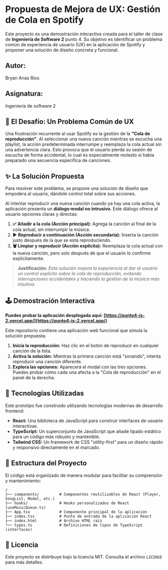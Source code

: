 # Propuesta de Mejora de UX: Gestión de Cola en Spotify

Este proyecto es una demostración interactiva creada para el taller de clase de **Ingeniería de Software 2** punto 4. Su objetivo es identificar un problema común de experiencia de usuario (UX) en la aplicación de Spotify y proponer una solución de diseño concreta y funcional.

## Autor:
 Bryan Arias Rios
## Asignatura:
Ingeniería de software 2

## 🚀 El Desafío: Un Problema Común de UX

Una frustración recurrente al usar Spotify es la gestión de la **"Cola de reproducción"**. Al seleccionar una nueva canción mientras se escucha una playlist, la acción predeterminada interrumpe y reemplaza la cola actual sin una advertencia clara. Esto provoca que el usuario pierda su sesión de escucha de forma accidental, lo cual es especialmente molesto si había preparado una secuencia específica de canciones.

## ✨ La Solución Propuesta

Para resolver este problema, se propone una solución de diseño que empodera al usuario, dándole control total sobre sus acciones.

Al intentar reproducir una nueva canción cuando ya hay una cola activa, la aplicación presenta un **diálogo modal no intrusivo**. Este diálogo ofrece al usuario opciones claras y directas:

1.  **✅ Añadir a la cola (Acción principal):** Agrega la canción al final de la cola actual, sin interrumpir la música.
2.  **▶️ Reproducir a continuación (Acción secundaria):** Inserta la canción justo después de la que se está reproduciendo.
3.  **🗑️ Limpiar y reproducir (Acción explícita):** Reemplaza la cola actual con la nueva canción, pero solo después de que el usuario lo confirme explícitamente.

> **Justificación:** *Esta solución mejora la experiencia al dar al usuario un control explícito sobre la cola de reproducción, evitando interrupciones accidentales y haciendo la gestión de la música más intuitiva.*

## 🕹️ Demostración Interactiva

**Puedes probar la aplicación desplegada aquí: [https://punto4-is-2.vercel.app/](https://punto4-is-2.vercel.app/)**

Este repositorio contiene una aplicación web funcional que simula la solución propuesta.

1.  **Inicia la reproducción:** Haz clic en el botón de reproducir en cualquier canción de la lista.
2.  **Activa la solución:** Mientras la primera canción está "sonando", intenta reproducir una canción diferente.
3.  **Explora las opciones:** Aparecerá el modal con las tres opciones. Puedes probar cómo cada una afecta a la "Cola de reproducción" en el panel de la derecha.

## 🔧 Tecnologías Utilizadas

Este prototipo fue construido utilizando tecnologías modernas de desarrollo frontend:

*   **React:** Una biblioteca de JavaScript para construir interfaces de usuario interactivas.
*   **TypeScript:** Un superconjunto de JavaScript que añade tipado estático para un código más robusto y mantenible.
*   **Tailwind CSS:** Un framework de CSS "utility-first" para un diseño rápido y responsivo directamente en el marcado.

## 📁 Estructura del Proyecto

El código está organizado de manera modular para facilitar su comprensión y mantenimiento:

```
/
├── components/         # Componentes reutilizables de React (Player, SongList, Modal, etc.)
├── hooks/              # Hooks personalizados de React (useMusicQueue.ts)
├── App.tsx             # Componente principal de la aplicación
├── index.tsx           # Punto de entrada de la aplicación React
├── index.html          # Archivo HTML raíz
└── types.ts            # Definiciones de tipos de TypeScript (interfaces)
```



## 📄 Licencia

Este proyecto se distribuye bajo la licencia MIT. Consulta el archivo `LICENSE` para más detalles.
